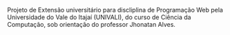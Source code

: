 Projeto de Extensão universitário para discliplina de Programação Web pela Universidade do Vale do Itajaí (UNIVALI), do curso de Ciência da Computação, sob orientação do professor Jhonatan Alves.
